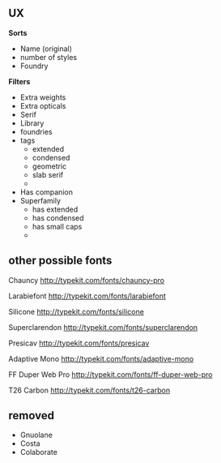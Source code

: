 ## UX

**Sorts**

+ Name (original)
+ number of styles
+ Foundry

**Filters**

+ Extra weights
+ Extra opticals
+ Serif
+ Library
+ foundries
+ tags
  - extended
  - condensed
  - geometric
  - slab serif
  - 
+ Has companion
+ Superfamily
  - has extended
  - has condensed
  - has small caps
  - 


## other possible fonts

Chauncy http://typekit.com/fonts/chauncy-pro

Larabiefont http://typekit.com/fonts/larabiefont

Silicone http://typekit.com/fonts/silicone

Superclarendon http://typekit.com/fonts/superclarendon

Presicav http://typekit.com/fonts/presicav

Adaptive Mono http://typekit.com/fonts/adaptive-mono

FF Duper Web Pro http://typekit.com/fonts/ff-duper-web-pro

T26 Carbon http://typekit.com/fonts/t26-carbon

## removed

- Gnuolane
- Costa
- Colaborate